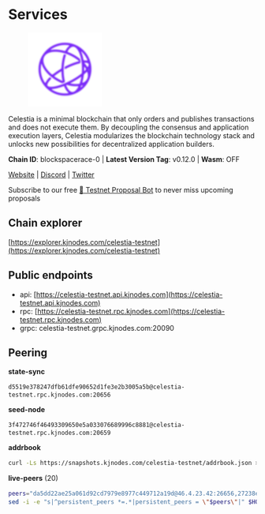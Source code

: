 # Services

<figure><img src="https://raw.githubusercontent.com/kj89/cosmos-images/main/logos/celestia.png" width="150" alt=""><figcaption></figcaption></figure>

Celestia is a minimal blockchain that only orders and publishes transactions and  does not execute them. By decoupling the consensus and application execution layers,  Celestia modularizes the blockchain technology stack and unlocks new possibilities  for decentralized application builders.

**Chain ID**: blockspacerace-0 | **Latest Version Tag**: v0.12.0 | **Wasm**: OFF

[Website](https://celestia.org) | [Discord](https://discord.gg/celestiacommunity) | [Twitter](https://twitter.com/CelestiaOrg)



Subscribe to our free [🤖 Testnet Proposal Bot](https://t.me/kjnodes_testnet_proposal_bot) to never miss upcoming proposals


## Chain explorer
[https://explorer.kjnodes.com/celestia-testnet](https://explorer.kjnodes.com/celestia-testnet)

## Public endpoints

* api: [https://celestia-testnet.api.kjnodes.com](https://celestia-testnet.api.kjnodes.com)
* rpc: [https://celestia-testnet.rpc.kjnodes.com](https://celestia-testnet.rpc.kjnodes.com)
* grpc: celestia-testnet.grpc.kjnodes.com:20090

## Peering

**state-sync**

```text
d5519e378247dfb61dfe90652d1fe3e2b3005a5b@celestia-testnet.rpc.kjnodes.com:20656
```

**seed-node**

```text
3f472746f46493309650e5a033076689996c8881@celestia-testnet.rpc.kjnodes.com:20659
```

**addrbook**
```bash
curl -Ls https://snapshots.kjnodes.com/celestia-testnet/addrbook.json > $HOME/.celestia-app/config/addrbook.json
```

**live-peers** (20)
```bash
peers="da5dd22ae25a061d92cd7979e8977c449712a19d@46.4.23.42:26656,27238e2f804bf28a14c186a2e0f0ceaae0d2588f@176.9.98.24:30590,d5519e378247dfb61dfe90652d1fe3e2b3005a5b@65.109.68.190:20656,ebf8c82dd6bc37aebcc38f5bff61593d9e3ca370@65.21.163.230:26656,b937814a2ddd889a9a72aaf48d013a47f98721ee@217.160.39.214:26656,e85b086d236a2c9a4d285e6d44126bb6fc6a1555@131.153.158.209:26656,143a1eda55f71240a9b22a1bedc00868fd2a46de@65.109.19.168:26656,af66f28f19f747bd2b5a18d91d143dc8e035f86a@47.147.226.228:52656,46d3f4a8341c4523f4cafc778075688022280973@95.217.113.104:26656,29c8a82a0be59a2c6a5d6fb2ad0a2e1b4d09de0f@186.3.232.252:26656,5d02fa37f0fe3f198b3fdcea78b8961d04425b5d@185.227.135.173:26656,b9a59a4e1e521ff3bf651c20a17bbad61fdd443d@104.128.62.172:26656,5cb79244142c36768571cf1e791578dc45969fd2@195.189.97.33:23656,6f3d14f3ca7bb06e6ba560ab78e70aa77c0ca0d0@65.108.99.238:26656,7a89c8c63ee0a305d236eabb435ea54f1c08d3dd@125.143.190.194:17002,2b9c71541bb54d13e887b9ec6ff88bf09ea4c4a3@138.197.134.254:26656,dc76534dfede17c47ec162fce0937b446a627820@206.189.92.202:26656,b1b42ed03d101f8d0225b9796bfc9b628a2418c7@104.248.129.29:26656,a86db178fbf5f9072b1bd0df465b947c5bb715e1@142.165.207.19:46656,60e771182358034b4ce475b7a0d8d48734aa9dc8@85.190.134.34:26656"
sed -i -e "s|^persistent_peers *=.*|persistent_peers = \"$peers\"|" $HOME/.celestia-app/config/config.toml
```
